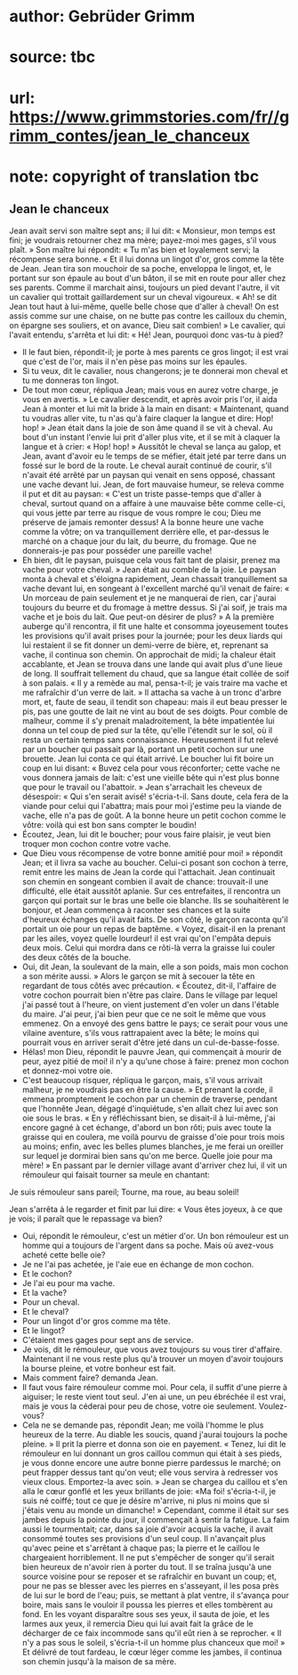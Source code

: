 # author: Gebrüder Grimm
# source: tbc
# url: https://www.grimmstories.com/fr//grimm_contes/jean_le_chanceux
# note: copyright of translation tbc

## Jean le chanceux 

Jean avait servi son maître sept ans; il lui dit: « Monsieur, mon temps
est fini; je voudrais retourner chez ma mère; payez-moi mes gages, s'il
vous plaît. »
Son maître lui répondit: « Tu m'as bien et loyalement servi; la
récompense sera bonne. « Et il lui donna un lingot d'or, gros comme la
tête de Jean.
Jean tira son mouchoir de sa poche, enveloppa le lingot, et, le portant
sur son épaule au bout d'un bâton, il se mit en route pour aller chez
ses parents. Comme il marchait ainsi, toujours un pied devant l'autre,
il vit un cavalier qui trottait gaillardement sur un cheval vigoureux. «
Ah! se dit Jean tout haut à lui-même, quelle belle chose que d'aller à
cheval! On est assis comme sur une chaise, on ne butte pas contre les
cailloux du chemin, on épargne ses souliers, et on avance, Dieu sait
combien! »
Le cavalier, qui l'avait entendu, s'arrêta et lui dit: « Hé! Jean,
pourquoi donc vas-tu à pied?
- Il le faut bien, répondit-il; je porte à mes parents ce gros lingot;
il est vrai que c'est de l'or, mais il n'en pèse pas moins sur les
épaules.
- Si tu veux, dit le cavalier, nous changerons; je te donnerai mon
cheval et tu me donneras ton lingot.
- De tout mon cœur, répliqua Jean; mais vous en aurez votre charge, je
vous en avertis. »
Le cavalier descendit, et après avoir pris l'or, il aida Jean à monter
et lui mit la bride à la main en disant: « Maintenant, quand tu voudras
aller vite, tu n'as qu'à faire claquer la langue et dire: Hop! hop! »
Jean était dans la joie de son âme quand il se vit à cheval. Au bout
d'un instant l'envie lui prit d'aller plus vite, et il se mit à
claquer la langue et à crier: « Hop! hop! » Aussitôt le cheval se lança
au galop, et Jean, avant d'avoir eu le temps de se méfier, était jeté
par terre dans un fossé sur le bord de la route. Le cheval aurait
continué de courir, s'il n'avait été arrêté par un paysan qui venait
en sens opposé, chassant une vache devant lui. Jean, de fort mauvaise
humeur, se releva comme il put et dit au paysan: « C'est un triste
passe-temps que d'aller à cheval, surtout quand on a affaire à une
mauvaise bête comme celle-ci, qui vous jette par terre au risque de vous
rompre le cou; Dieu me préserve de jamais remonter dessus! A la bonne
heure une vache comme la vôtre; on va tranquillement derrière elle, et
par-dessus le marché on a chaque jour du lait, du beurre, du fromage.
Que ne donnerais-je pas pour posséder une pareille vache!
- Eh bien, dit le paysan, puisque cela vous fait tant de plaisir, prenez
ma vache pour votre cheval. » Jean était au comble de la joie. Le paysan
monta à cheval et s'éloigna rapidement,
Jean chassait tranquillement sa vache devant lui, en songeant à
l'excellent marché qu'il venait de faire: « Un morceau de pain
seulement et je ne manquerai de rien, car j'aurai toujours du beurre et
du fromage à mettre dessus. Si j'ai soif, je trais ma vache et je bois
du lait. Que peut-on désirer de plus? »
A la première auberge qu'il rencontra, il fit une halte et consomma
joyeusement toutes les provisions qu'il avait prises pour la journée;
pour les deux liards qui lui restaient il se fit donner un demi-verre de
bière, et, reprenant sa vache, il continua son chemin. On approchait de
midi; la chaleur était accablante, et Jean se trouva dans une lande qui
avait plus d'une lieue de long. Il souffrait tellement du chaud, que sa
langue était collée de soif à son palais. « Il y a remède au mal,
pensa-t-il; je vais traire ma vache et me rafraîchir d'un verre de
lait. »
Il attacha sa vache à un tronc d'arbre mort, et, faute de seau, il
tendit son chapeau: mais il eut beau presser le pis, pas une goutte de
lait ne vint au bout de ses doigts. Pour comble de malheur, comme il
s'y prenait maladroitement, la bête impatientée lui donna un tel coup
de pied sur la tête, qu'elle l'étendit sur le sol, où il resta un
certain temps sans connaissance.
Heureusement il fut relevé par un boucher qui passait par là, portant un
petit cochon sur une brouette. Jean lui conta ce qui était arrivé. Le
boucher lui fit boire un coup en lui disant: « Buvez cela pour vous
réconforter; cette vache ne vous donnera jamais de lait: c'est une
vieille bête qui n'est plus bonne que pour le travail ou l'abattoir.
»
Jean s'arrachait les cheveux de désespoir: « Qui s'en serait avisé!
s'écria-t-il. Sans doute, cela fera de la viande pour celui qui
l'abattra; mais pour moi j'estime peu la viande de vache, elle n'a
pas de goût. A la bonne heure un petit cochon comme le vôtre: voilà qui
est bon sans compter le boudin!
- Écoutez, Jean, lui dit le boucher; pour vous faire plaisir, je veut
bien troquer mon cochon contre votre vache.
- Que Dieu vous récompense de votre bonne amitié pour moi! » répondit
Jean; et il livra sa vache au boucher. Celui-ci posant son cochon à
terre, remit entre les mains de Jean la corde qui l'attachait.
Jean continuait son chemin en songeant combien il avait de chance:
trouvait-il une difficulté, elle était aussitôt aplanie. Sur ces
entrefaites, il rencontra un garçon qui portait sur le bras une belle
oie blanche. Ils se souhaitèrent le bonjour, et Jean commença à raconter
ses chances et la suite d'heureux échanges qu'il avait faits. De son
côté, le garçon raconta qu'il portait un oie pour un repas de baptême.
« Voyez, disait-il en la prenant par les ailes, voyez quelle lourdeur!
il est vrai qu'on l'empâta depuis deux mois. Celui qui mordra dans ce
rôti-là verra la graisse lui couler des deux côtés de la bouche.
- Oui, dit Jean, la soulevant de la main, elle a son poids, mais mon
cochon a son mérite aussi. »
Alors le garçon se mit à secouer la tête en regardant de tous côtés avec
précaution. « Écoutez, dit-il, l'affaire de votre cochon pourrait bien
n'être pas claire. Dans le village par lequel j'ai passé tout à
l'heure, on vient justement d'en voler un dans l'étable du maire.
J'ai peur, j'ai bien peur que ce ne soit le même que vous emmenez. On
a envoyé des gens battre le pays; ce serait pour vous une vilaine
aventure, s'ils vous rattrapaient avec la bête; le moins qui pourrait
vous en arriver serait d'être jeté dans un cul-de-basse-fosse.
- Hélas! mon Dieu, répondit le pauvre Jean, qui commençait à mourir de
peur, ayez pitié de moi! il n'y a qu'une chose à faire: prenez mon
cochon et donnez-moi votre oie.
- C'est beaucoup risquer, répliqua le garçon, mais, s'il vous arrivait
malheur, je ne voudrais pas en être la cause. »
Et prenant la corde, il emmena promptement le cochon par un chemin de
traverse, pendant que l'honnête Jean, dégagé d'inquiétude, s'en
allait chez lui avec son oie sous le bras. « En y réfléchissant bien, se
disait-il à lui-même, j'ai encore gagné à cet échange, d'abord un bon
rôti; puis avec toute la graisse qui en coulera, me voilà pourvu de
graisse d'oie pour trois mois au moins; enfin, avec les belles plumes
blanches, je me ferai un oreiller sur lequel je dormirai bien sans
qu'on me berce. Quelle joie pour ma mère! »
En passant par le dernier village avant d'arriver chez lui, il vit un
rémouleur qui faisait tourner sa meule en chantant:

Je suis rémouleur sans pareil;
Tourne, ma roue, au beau soleil!

Jean s'arrêta à le regarder et finit par lui dire: « Vous êtes joyeux,
à ce que je vois; il paraît que le repassage va bien?
- Oui, répondit le rémouleur, c'est un métier d'or. Un bon rémouleur
est un homme qui a toujours de l'argent dans sa poche. Mais où
avez-vous acheté cette belle oie?
- Je ne l'ai pas achetée, je l'aie eue en échange de mon cochon.
- Et le cochon?
- Je l'ai eu pour ma vache.
- Et la vache?
- Pour un cheval.
- Et le cheval?
- Pour un lingot d'or gros comme ma tête.
- Et le lingot?
- C'étaient mes gages pour sept ans de service.
- Je vois, dit le rémouleur, que vous avez toujours su vous tirer
d'affaire. Maintenant il ne vous reste plus qu'à trouver un moyen
d'avoir toujours la bourse pleine, et votre bonheur est fait.
- Mais comment faire? demanda Jean.
- Il faut vous faire rémouleur comme moi. Pour cela, il suffit d'une
pierre à aiguiser; le reste vient tout seul. J'en ai une, un peu
ébréchée il est vrai, mais je vous la céderai pour peu de chose, votre
oie seulement. Voulez-vous?
- Cela ne se demande pas, répondit Jean; me voilà l'homme le plus
heureux de la terre. Au diable les soucis, quand j'aurai toujours la
poche pleine. »
Il prit la pierre et donna son oie en payement.
« Tenez, lui dit le rémouleur en lui donnant un gros caillou commun qui
était à ses pieds, je vous donne encore une autre bonne pierre pardessus
le marché; on peut frapper dessus tant qu'on veut; elle vous servira à
redresser vos vieux clous. Emportez-la avec soin. »
Jean se chargea du caillou et s'en alla le cœur gonflé et les yeux
brillants de joie: «Ma foi! s'écria-t-il, je suis né coiffé; tout ce
que je désire m'arrive, ni plus ni moins que si j'étais venu au monde
un dimanche! »
Cependant, comme il était sur ses jambes depuis la pointe du jour, il
commençait à sentir la fatigue. La faim aussi le tourmentait; car, dans
sa joie d'avoir acquis la vache, il avait consommé toutes ses
provisions d'un seul coup. Il n'avançait plus qu'avec peine et
s'arrêtant à chaque pas; la pierre et le caillou le chargeaient
horriblement. Il ne put s'empêcher de songer qu'il serait bien heureux
de n'avoir rien à porter du tout. Il se traîna jusqu'à une source
voisine pour se reposer et se rafraîchir en buvant un coup; et, pour ne
pas se blesser avec les pierres en s'asseyant, il les posa près de lui
sur le bord de l'eau; puis, se mettant à plat ventre, il s'avança pour
boire, mais sans le vouloir il poussa les pierres et elles tombèrent au
fond. En les voyant disparaître sous ses yeux, il sauta de joie, et les
larmes aux yeux, il remercia Dieu qui lui avait fait la grâce de le
décharger de ce faix incommode sans qu'il eût rien à se reprocher. « Il
n'y a pas sous le soleil, s'écria-t-il un homme plus chanceux que moi!
» Et délivré de tout fardeau, le cœur léger comme les jambes, il
continua son chemin jusqu'à la maison de sa mère.
